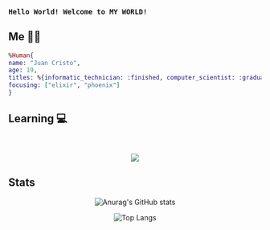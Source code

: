 ### `Hello World! Welcome to MY WORLD!`

## Me 👨‍🦱

```elixir
%Human{
name: "Juan Cristo",
age: 19,
titles: %{informatic_technician: :finished, computer_scientist: :graduating},
focusing: ["elixir", "phoenix"]
}

```

## Learning :computer:

<br> 

<p align="center">
  <a href="https://skillicons.dev">
    <img src="https://skillicons.dev/icons?i=elixir,javascript,react,docker,postgres" />
  </a>
</p>

## Stats

<div align="center">
  
![Anurag's GitHub stats](https://github-readme-stats.vercel.app/api?username=juanzeen&show_icons=true&theme=tokyonight)

![Top Langs](https://github-readme-stats.vercel.app/api/top-langs/?username=juanzeen&layout=compact&theme=tokyonight)
</div>



